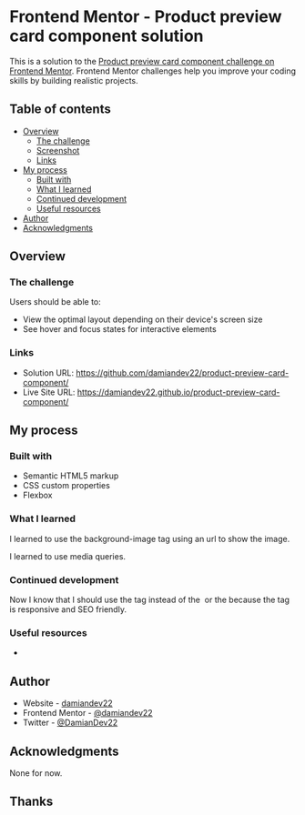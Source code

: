 # Frontend Mentor - Product preview card component solution

This is a solution to the [Product preview card component challenge on Frontend Mentor](https://www.frontendmentor.io/challenges/product-preview-card-component-GO7UmttRfa). Frontend Mentor challenges help you improve your coding skills by building realistic projects.

## Table of contents

- [Overview](#overview)
  - [The challenge](#the-challenge)
  - [Screenshot](#screenshot)
  - [Links](#links)
- [My process](#my-process)
  - [Built with](#built-with)
  - [What I learned](#what-i-learned)
  - [Continued development](#continued-development)
  - [Useful resources](#useful-resources)
- [Author](#author)
- [Acknowledgments](#acknowledgments)

## Overview

### The challenge

Users should be able to:

- View the optimal layout depending on their device's screen size
- See hover and focus states for interactive elements

### Links

- Solution URL: https://github.com/damiandev22/product-preview-card-component/
- Live Site URL: https://damiandev22.github.io/product-preview-card-component/

## My process

### Built with

- Semantic HTML5 markup
- CSS custom properties
- Flexbox

### What I learned

I learned to use the background-image tag using an url to show the image.

I learned to use media queries.

### Continued development

Now I know that I should use the <picture> tag instead of the <img> or the <background-image> because the <picture> tag is responsive and SEO friendly.

### Useful resources

-

## Author

- Website - [damiandev22](https://github.com/damiandev22)
- Frontend Mentor - [@damiandev22](https://www.frontendmentor.io/profile/damiandev22)
- Twitter - [@DamianDev22](https://www.twitter.com/DamianDev22)

## Acknowledgments

None for now.

## Thanks
